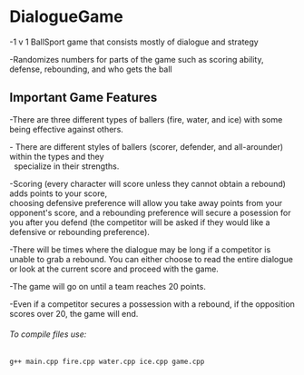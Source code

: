 # DialogueGame
-1 v 1 BallSport game that consists mostly of dialogue and strategy

-Randomizes numbers for parts of the game such as scoring ability, defense, rebounding, and who gets the ball

## Important Game Features

-There are three different types of ballers (fire, water, and ice) with some being effective against others.

-&nbsp;There are different styles of ballers (scorer, defender, and all-arounder) within the types and they      
 &nbsp;&nbsp;specialize in their strengths.
  
-Scoring (every character will score unless they cannot obtain a rebound) adds points to your score,       
 choosing defensive preference will allow you take away points from your opponent's score, and
 a rebounding preference will secure a posession for you after you defend
 (the competitor will be asked if they would like a defensive or rebounding preference).
  
-There will be times where the dialogue may be long if a competitor is unable to grab a rebound. You can
 either choose to read the entire dialogue or look at the current score and proceed with the game.
  
-The game will go on until a team reaches 20 points.
 
-Even if a competitor secures a possession with a rebound, if the opposition scores over 20, the game
 will end.
  
###### To compile files use: 
  ```
  g++ main.cpp fire.cpp water.cpp ice.cpp game.cpp
  ```
